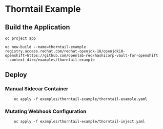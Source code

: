 # Thorntail Example 

## Build the Application

```
oc project app

oc new-build --name=thorntail-example  registry.access.redhat.com/redhat-openjdk-18/openjdk18-openshift~https://github.com/openlab-red/hashicorp-vault-for-openshift --context-dir=/examples/thorntail-example
```

## Deploy
 
### Manual Sidecar Container

```
    oc apply -f examples/thorntail-example/thorntail-example.yaml
```

### Mutating Webhook Configuration

```
    oc apply -f examples/thorntail-example/thorntail-inject.yaml
```
